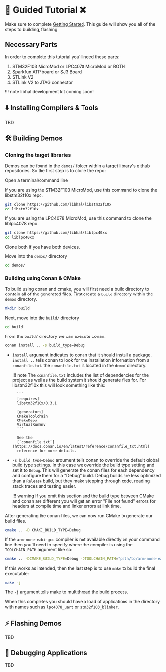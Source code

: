 # 🏫 Guided Tutorial ❌

Make sure to complete [Getting Started](getting_started.md). This guide will
show you all of the steps to building, flashing

## Necessary Parts

In order to complete this tutorial you'll need these parts:

1. STM32F103 MicroMod or LPC4078 MicroMod or BOTH
1. Sparkfun ATP board or SJ3 Board
1. STLink V2
1. STLink V2 to JTAG connector

!!! note
    libhal development kit coming soon!

## ⬇️ Installing Compilers & Tools

TBD

## 🛠️ Building Demos

### Cloning the target libraries

Demos can be found in the `demos/` folder within a target library's github
repositories. So the first step is to clone the repo:

Open a terminal/command line

If you are using the STM32F103 MicroMod, use this command to clone the
libstm32f10x repo.

```bash
git clone https://github.com/libhal/libstm32f10x
cd libstm32f10x
```

If you are using the LPC4078 MicroMod, use this command to clone the liblpc4078
repo.

```bash
git clone https://github.com/libhal/liblpc40xx
cd liblpc40xx
```

Clone both if you have both devices.

Move into the `demos/` directory

```bash
cd demos/
```

### Building using Conan & CMake

To build using conan and cmake, you will first need a build directory to contain
all of the generated files. First create a `build` directory within the `demos`
directory.

```bash
mkdir build
```

Next, move into the `build/` directory

```bash
cd build
```

From the `build/` directory we can execute conan:

```bash
conan install .. -s build_type=Debug
```

* `install` argument  indicates to conan that it should install a package.
  `install ..` tells conan to look for the installation information from a
  `conanfile.txt`. the `conanfile.txt` is located in the `demo/` directory.

    !!! note
        The `conanfile.txt` includes the list of dependencies for the
        project as well as the build system it should generate files for. For
        libstm32f10x this will look something like this:

        ```
        [requires]
        libstm32f10x/0.3.1

        [generators]
        CMakeToolchain
        CMakeDeps
        VirtualRunEnv
        ```

        See the
        [`conanfile.txt`](https://docs.conan.io/en/latest/reference/conanfile_txt.html)
        reference for more details.

* `-s build_type=Debug` argument tells conan to override the default global
  build type settings. In this case we override the build type setting and set
  it to `Debug`. This will generate the conan files for each dependency and
  configure them for a "Debug" build. Debug builds are less optimized than a
  `Release` build, but they make stepping through code, reading stack traces and
  testing easier.

    !!! warning
        If you omit this section and the build type between CMake and conan are
        different you will get an error "File not found" errors for headers at
        compile time and linker errors at link time.

After generating the conan files, we can now run CMake to generate our build
files.

```bash
cmake .. -D CMAKE_BUILD_TYPE=Debug
```

If the `arm-none-eabi-gcc` compiler is not available directly on your command
line then you'll need to specify where the compiler is using the
`TOOLCHAIN_PATH` argument like so:

```bash
cmake .. -DCMAKE_BUILD_TYPE=Debug -DTOOLCHAIN_PATH="path/to/arm-none-eabi-gcc/bin/"
```

If this works as intended, then the last step is to use `make` to build the
final executable:

```bash
make -j
```

The `-j` argument tells make to multithread the build process.

When this completes you should have a load of applications in the directory
with names such as `lpc4078_uart` or `stm32f103_blinker`.

## ⚡️ Flashing Demos

TBD

## 🐞 Debugging Applications

TBD
